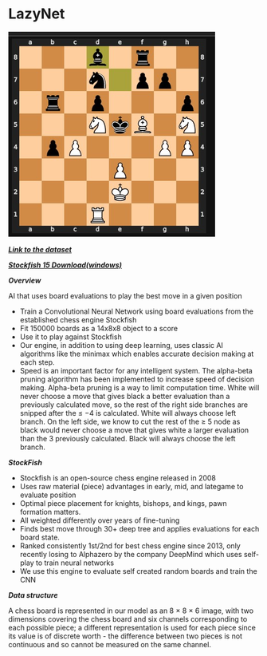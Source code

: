 # LazyNet
![image](https://github.com/rahulrao9/LazyNet/blob/main/board.png)

[***Link to the dataset***](https://drive.google.com/file/d/1LdWdLlfct93WfNNdiraBxJnBUqT3Oxll/view)

[***Stockfish 15 Download(windows)***](https://stockfishchess.org/files/stockfish_15.1_win_x64_avx2.zip)

***Overview***

AI that uses board evaluations to play the best move in
a given position
* Train a Convolutional Neural Network using board evaluations from the established chess engine Stockfish
* Fit 150000 boards as a 14x8x8 object to a score
* Use it to play against Stockfish
* Our engine, in addition to using deep learning, uses classic AI algorithms like the minimax which enables accurate decision making at each step.
* Speed is an important factor for any intelligent system. The alpha-beta pruning algorithm has been implemented to increase speed of decision making. Alpha-beta pruning is a way to limit computation time. White will never choose a move that gives black a better evaluation than a previously calculated move, so the rest of the right side branches are snipped after the ≤ −4 is calculated. White will always choose left branch. On the left side, we know to cut the rest of the ≥ 5 node as black would never choose a move that gives white a larger evaluation than the 3 previously calculated. Black will always choose the left branch.

***StockFish***
* Stockfish is an open-source chess engine released in 2008
* Uses raw material (piece) advantages in early, mid, and lategame to evaluate position
* Optimal piece placement for knights, bishops, and kings, pawn formation matters.
* All weighted differently over years of fine-tuning
* Finds best move through 30+ deep tree and applies evaluations for each board state.
* Ranked consistently 1st/2nd for best chess engine since 2013, only recently losing to Alphazero by the company DeepMind which uses self-play to train neural networks
* We use this engine to evaluate self created random boards and train the CNN

***Data structure***

A chess board is represented in our model as an 8 × 8 × 6 image, with two dimensions covering the chess board and six channels corresponding to each possible piece; a different representation is used for each piece since its value is of discrete worth - the difference between two pieces is not continuous and so cannot be measured on the same channel.
